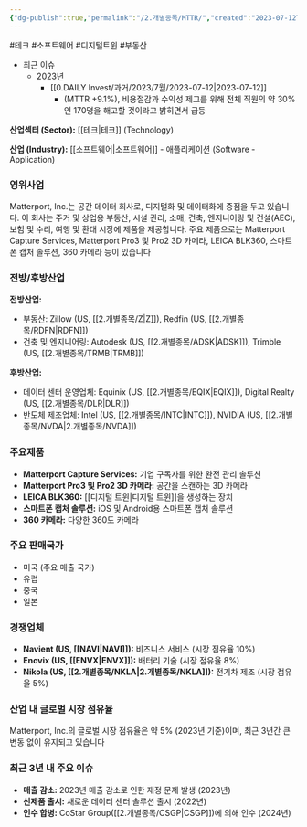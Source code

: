```yaml
---
{"dg-publish":true,"permalink":"/2.개별종목/MTTR/","created":"2023-07-12T11:47:30.403+09:00","updated":"2025-06-03T20:06:00.257+09:00"}
---
```


#테크 #소프트웨어 #디지털트윈 #부동산

- 최근 이슈
	- 2023년
		-  [[0.DAILY Invest/과거/2023/7월/2023-07-12\|2023-07-12]]
			-  (MTTR +9.1%), 비용절감과 수익성 제고를 위해 전체 직원의 약 30%인 170명을 해고할 것이라고 밝히면서 급등


**산업섹터 (Sector):** [[테크\|테크]] (Technology)  

**산업 (Industry):** [[소프트웨어\|소프트웨어]] - 애플리케이션 (Software - Application)

### 영위사업

Matterport, Inc.는 공간 데이터 회사로, 디지털화 및 데이터화에 중점을 두고 있습니다. 이 회사는 주거 및 상업용 부동산, 시설 관리, 소매, 건축, 엔지니어링 및 건설(AEC), 보험 및 수리, 여행 및 환대 시장에 제품을 제공합니다. 주요 제품으로는 Matterport Capture Services, Matterport Pro3 및 Pro2 3D 카메라, LEICA BLK360, 스마트폰 캡처 솔루션, 360 카메라 등이 있습니다

### 전방/후방산업

**전방산업:**

- 부동산: Zillow (US, [[2.개별종목/Z\|Z]]), Redfin (US, [[2.개별종목/RDFN\|RDFN]])
- 건축 및 엔지니어링: Autodesk (US, [[2.개별종목/ADSK\|ADSK]]), Trimble (US, [[2.개별종목/TRMB\|TRMB]])

**후방산업:**

- 데이터 센터 운영업체: Equinix (US, [[2.개별종목/EQIX\|EQIX]]), Digital Realty (US, [[2.개별종목/DLR\|DLR]])
- 반도체 제조업체: Intel (US, [[2.개별종목/INTC\|INTC]]), NVIDIA (US, [[2.개별종목/NVDA\|2.개별종목/NVDA]])

### 주요제품

- **Matterport Capture Services:** 기업 구독자를 위한 완전 관리 솔루션
- **Matterport Pro3 및 Pro2 3D 카메라:** 공간을 스캔하는 3D 카메라
- **LEICA BLK360:** [[디지털 트윈\|디지털 트윈]]을 생성하는 장치
- **스마트폰 캡처 솔루션:** iOS 및 Android용 스마트폰 캡처 솔루션
- **360 카메라:** 다양한 360도 카메라

### 주요 판매국가

- 미국 (주요 매출 국가)
- 유럽
- 중국
- 일본

### 경쟁업체

- **Navient (US, [[NAVI\|NAVI]]):** 비즈니스 서비스 (시장 점유율 10%)
- **Enovix (US, [[ENVX\|ENVX]]):** 배터리 기술 (시장 점유율 8%)
- **Nikola (US, [[2.개별종목/NKLA\|2.개별종목/NKLA]]):** 전기차 제조 (시장 점유율 5%)

### 산업 내 글로벌 시장 점유율

Matterport, Inc.의 글로벌 시장 점유율은 약 5% (2023년 기준)이며, 최근 3년간 큰 변동 없이 유지되고 있습니다

### 최근 3년 내 주요 이슈

- **매출 감소:** 2023년 매출 감소로 인한 재정 문제 발생 (2023년)
- **신제품 출시:** 새로운 데이터 센터 솔루션 출시 (2022년)
- **인수 합병:** CoStar Group([[2.개별종목/CSGP\|CSGP]])에 의해 인수 (2024년)
